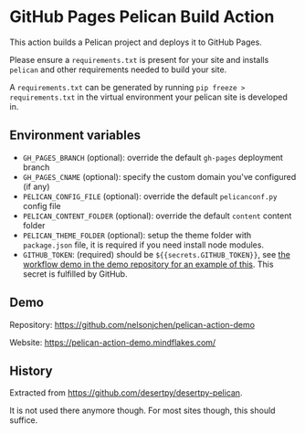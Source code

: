 # GitHub Pages Pelican Build Action

This action builds a Pelican project and deploys it to GitHub Pages.

Please ensure a `requirements.txt` is present for your site and installs
`pelican` and other requirements needed to build your site.

A `requirements.txt` can be generated by running `pip freeze > requirements.txt`
in the virtual environment your pelican site is developed in.

## Environment variables

  - `GH_PAGES_BRANCH` (optional): override the default `gh-pages` deployment branch
  - `GH_PAGES_CNAME` (optional): specify the custom domain you've configured (if any)
  - `PELICAN_CONFIG_FILE` (optional): override the default `pelicanconf.py` config file    
  - `PELICAN_CONTENT_FOLDER` (optional): override the default `content` content folder
  - `PELICAN_THEME_FOLDER` (optional): setup the theme folder with `package.json` file, it is required if you need install node modules.   
  - `GITHUB_TOKEN`: (required) should be `${{secrets.GITHUB_TOKEN}}`, see [the workflow demo in the demo repository for an example of this][workflow_demo]. This secret is fulfilled by GitHub.

## Demo

Repository: https://github.com/nelsonjchen/pelican-action-demo

Website: https://pelican-action-demo.mindflakes.com/

## History

Extracted from https://github.com/desertpy/desertpy-pelican.

It is not used there anymore though. For most sites though, this should
suffice.

[1]: https://developer.github.com/v3/guides/managing-deploy-keys/#deploy-keys
[workflow_demo]: https://github.com/nelsonjchen/pelican-action-demo/blob/98ad1a776e95d05b0658a179c4d28e20c353bba4/.github/workflows/pelican.yml#L19
